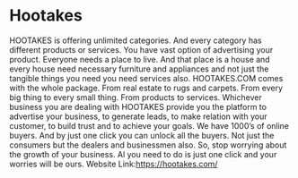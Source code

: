 # Hootakes
HOOTAKES is offering unlimited categories. And every category has different products or services. You have vast option of advertising your product. Everyone needs a place to live. And that place is a house and every house need necessary furniture and appliances and not just the tangible things you need you need services also. HOOTAKES.COM comes with the whole package.
From real estate to rugs and carpets. From every big thing to every small thing. From products to services. Whichever business you are dealing with HOOTAKES provide you the platform to advertise your business, to generate leads, to make relation with your customer, to build trust and to achieve your goals. We have 1000’s of online buyers. And by just one click you can unlock all the buyers. Not just the consumers but the dealers and businessmen also. So, stop worrying about the growth of your business. Al you need to do is just one click and your worries will be ours.
Website Link:https://hootakes.com/
